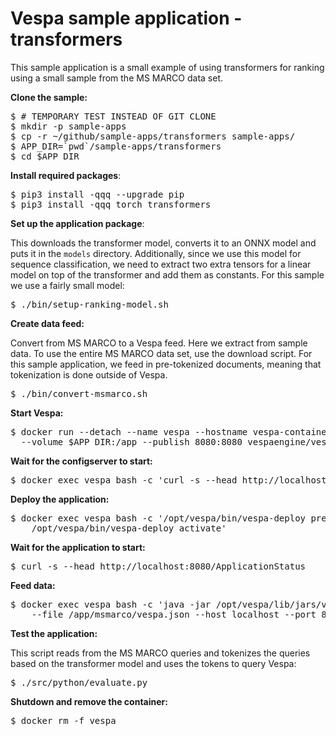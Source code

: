 <!-- Copyright Verizon Media. Licensed under the terms of the Apache 2.0 license. See LICENSE in the project root. -->

# Vespa sample application - transformers

This sample application is a small example of using transformers for ranking
using a small sample from the MS MARCO data set.

**Clone the sample:**

<pre data-test="exec">
$ # TEMPORARY TEST INSTEAD OF GIT CLONE
$ mkdir -p sample-apps
$ cp -r ~/github/sample-apps/transformers sample-apps/
$ APP_DIR=`pwd`/sample-apps/transformers
$ cd $APP_DIR
</pre>

**Install required packages**:

<pre data-test="exec">
$ pip3 install -qqq --upgrade pip
$ pip3 install -qqq torch transformers
</pre>

**Set up the application package**:

This downloads the transformer model, converts it to an ONNX model and
puts it in the `models` directory. Additionally, since we use this model
for sequence classification, we need to extract two extra tensors for a
linear model on top of the transformer and add them as constants. For
this sample we use a fairly small model:

<pre data-test="exec">
$ ./bin/setup-ranking-model.sh
</pre>

**Create data feed:**

Convert from MS MARCO to a Vespa feed. Here we extract from sample data.
To use the entire MS MARCO data set, use the download script. For this
sample application, we feed in pre-tokenized documents, meaning that
tokenization is done outside of Vespa.

<pre data-test="exec">
$ ./bin/convert-msmarco.sh
</pre>

**Start Vespa:**

<pre data-test="exec">
$ docker run --detach --name vespa --hostname vespa-container --privileged \
  --volume $APP_DIR:/app --publish 8080:8080 vespaengine/vespa
</pre>

**Wait for the configserver to start:**

<pre data-test="exec" data-test-wait-for="200 OK">
$ docker exec vespa bash -c 'curl -s --head http://localhost:19071/ApplicationStatus'
</pre>

**Deploy the application:**

<pre data-test="exec">
$ docker exec vespa bash -c '/opt/vespa/bin/vespa-deploy prepare /app/src/main/application && \
    /opt/vespa/bin/vespa-deploy activate'
</pre>

**Wait for the application to start:**

<pre data-test="exec" data-test-wait-for="200 OK">
$ curl -s --head http://localhost:8080/ApplicationStatus
</pre>

**Feed data:**

<pre data-test="exec">
$ docker exec vespa bash -c 'java -jar /opt/vespa/lib/jars/vespa-http-client-jar-with-dependencies.jar \
    --file /app/msmarco/vespa.json --host localhost --port 8080'
</pre>

**Test the application:**

This script reads from the MS MARCO queries and tokenizes the
queries based on the transformer model and uses the tokens to
query Vespa:

<pre data-test="exec" data-test-assert-contains="children">
$ ./src/python/evaluate.py
</pre>

**Shutdown and remove the container:**

<pre data-test="after">
$ docker rm -f vespa
</pre>

